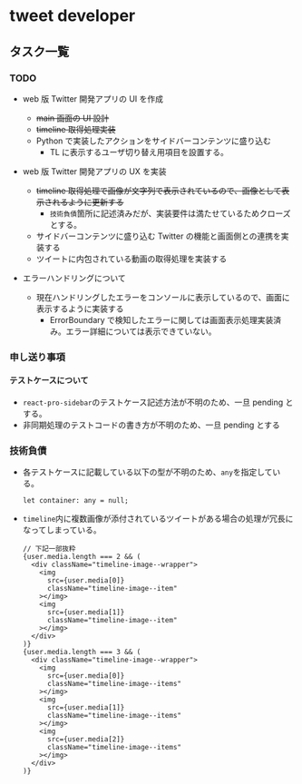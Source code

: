 # tweet developer

## タスク一覧

### TODO

- web 版 Twitter 開発アプリの UI を作成

  - ~~main 画面の UI 設計~~
  - ~~timeline 取得処理実装~~
  - Python で実装したアクションをサイドバーコンテンツに盛り込む
    - TL に表示するユーザ切り替え用項目を設置する。

- web 版 Twitter 開発アプリの UX を実装

  - ~~timeline 取得処理で画像が文字列で表示されているので、画像として表示されるように更新する~~
    - `技術負債`箇所に記述済みだが、実装要件は満たせているためクローズとする。
  - サイドバーコンテンツに盛り込む Twitter の機能と画面側との連携を実装する
  - ツイートに内包されている動画の取得処理を実装する

- エラーハンドリングについて
  - 現在ハンドリングしたエラーをコンソールに表示しているので、画面に表示するように実装する
    - ErrorBoundary で検知したエラーに関しては画面表示処理実装済み。エラー詳細については表示できていない。

### 申し送り事項

#### テストケースについて

- `react-pro-sidebar`のテストケース記述方法が不明のため、一旦 pending とする。
- 非同期処理のテストコードの書き方が不明のため、一旦 pending とする

### 技術負債

- 各テストケースに記載している以下の型が不明のため、`any`を指定している。

  ```
  let container: any = null;
  ```

- `timeline`内に複数画像が添付されているツイートがある場合の処理が冗長になってしまっている。
  ```
  // 下記一部抜粋
  {user.media.length === 2 && (
    <div className="timeline-image--wrapper">
      <img
        src={user.media[0]}
        className="timeline-image--item"
      ></img>
      <img
        src={user.media[1]}
        className="timeline-image--item"
      ></img>
    </div>
  )}
  {user.media.length === 3 && (
    <div className="timeline-image--wrapper">
      <img
        src={user.media[0]}
        className="timeline-image--items"
      ></img>
      <img
        src={user.media[1]}
        className="timeline-image--items"
      ></img>
      <img
        src={user.media[2]}
        className="timeline-image--items"
      ></img>
    </div>
  )}
  ```

